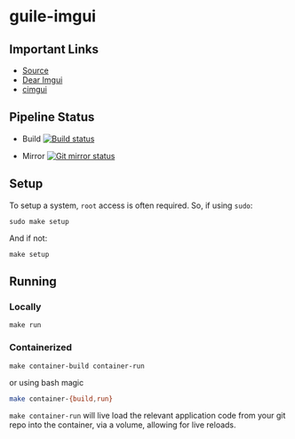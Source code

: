 # guile-imgui

## Important Links

- [Source](https://git.sr.ht/~jamesaorson/guile-imgui)
- [Dear Imgui](https://github.com/ocornut/imgui)
- [cimgui](https://github.com/cimgui/cimgui)

## Pipeline Status

- Build [![Build status](https://builds.sr.ht/~jamesaorson/guile-imgui/commits/main/build.yml.svg)](https://builds.sr.ht/~jamesaorson/guile-imgui/commits/main/build.yml)

- Mirror [![Git mirror status](https://builds.sr.ht/~jamesaorson/guile-imgui/commits/main/mirror.yml.svg)](https://builds.sr.ht/~jamesaorson/guile-imgui/commits/main/mirror.yml)

## Setup

To setup a system, `root` access is often required. So, if using `sudo`:

```shell
sudo make setup
```

And if not:

```shell
make setup
```

## Running

### Locally

```shell
make run
```

### Containerized

```shell
make container-build container-run
```

or using bash magic

```bash
make container-{build,run}
```

`make container-run` will live load the relevant application code from your git repo into the container, via a volume,
allowing for live reloads.
